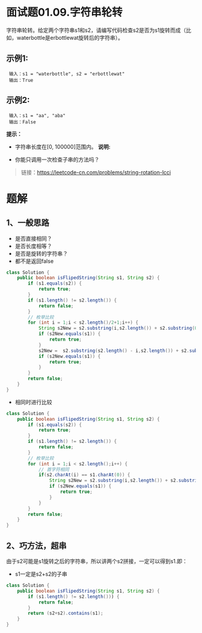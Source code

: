 # 面试题01.09.字符串轮转
字符串轮转。给定两个字符串s1和s2，请编写代码检查s2是否为s1旋转而成（比如，waterbottle是erbottlewat旋转后的字符串）。

## 示例1:
```
 输入：s1 = "waterbottle", s2 = "erbottlewat"
 输出：True
```
## 示例2:
```
 输入：s1 = "aa", "aba"
 输出：False
```
**提示：**

- 字符串长度在[0, 100000]范围内。
**说明:**

- 你能只调用一次检查子串的方法吗？

> 链接：https://leetcode-cn.com/problems/string-rotation-lcci

# 题解
## 1、一般思路
- 是否直接相同？
- 是否长度相等？
- 是否是旋转的字符串？
- 都不是返回false
```java
class Solution {
    public boolean isFlipedString(String s1, String s2) {
        if (s1.equals(s2)) {
            return true;
        }
        if (s1.length() != s2.length()) {
            return false;
        }
        // 枚举比较
        for (int i = 1;i < s2.length()/2+1;i++) {
            String s2New = s2.substring(i,s2.length()) + s2.substring(0,i);
            if (s2New.equals(s1)) {
                return true;
            }
            s2New =  s2.substring(s2.length() - i,s2.length()) + s2.substring(0,s2.length()-i);
            if (s2New.equals(s1)) {
                return true;
            }
        }
        return false;
    }
}
```
- 相同时进行比较
```java
class Solution {
    public boolean isFlipedString(String s1, String s2) {
        if (s1.equals(s2)) {
            return true;
        }
        if (s1.length() != s2.length()) {
            return false;
        }
        // 枚举比较
        for (int i = 1;i < s2.length();i++) {
            // 首字符相同
            if(s2.charAt(i) == s1.charAt(0)) {
                String s2New = s2.substring(i,s2.length()) + s2.substring(0,i);
                if (s2New.equals(s1)) {
                    return true;
                }
            }
        }
        return false;
    }
}
```
## 2、巧方法，超串
由于s2可能是s1旋转之后的字符串，所以讲两个s2拼接，一定可以得到s1.即：
- s1一定是s2+s2的子串
```java
class Solution {
    public boolean isFlipedString(String s1, String s2) {
        if (s1.length() != s2.length())) {
            return false;
        }
        return (s2+s2).contains(s1);
    }
}
```
